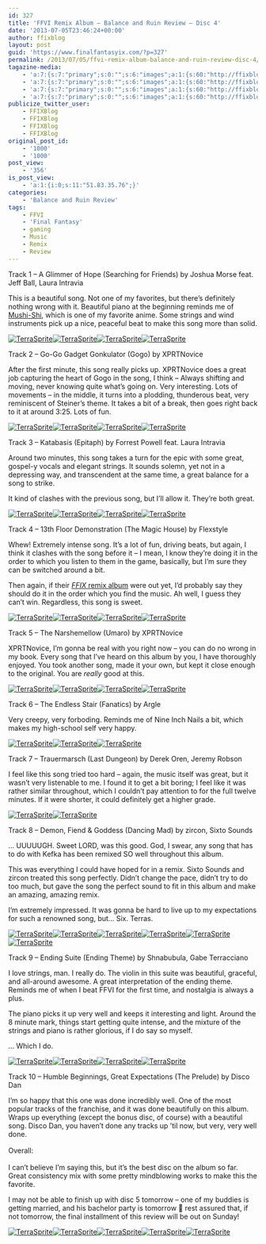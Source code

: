 ```yaml
---
id: 327
title: 'FFVI Remix Album – Balance and Ruin Review – Disc 4'
date: '2013-07-05T23:46:24+00:00'
author: ffixblog
layout: post
guid: 'https://www.finalfantasyix.com/?p=327'
permalink: /2013/07/05/ffvi-remix-album-balance-and-ruin-review-disc-4/
tagazine-media:
    - 'a:7:{s:7:"primary";s:0:"";s:6:"images";a:1:{s:60:"http://ffixblog.files.wordpress.com/2013/07/terrasprite1.gif";a:6:{s:8:"file_url";s:60:"http://ffixblog.files.wordpress.com/2013/07/terrasprite1.gif";s:5:"width";i:30;s:6:"height";i:48;s:4:"type";s:5:"image";s:4:"area";i:1440;s:9:"file_path";b:0;}}s:6:"videos";a:0:{}s:11:"image_count";i:1;s:6:"author";s:8:"47012034";s:7:"blog_id";s:8:"48119600";s:9:"mod_stamp";s:19:"2013-07-05 23:46:24";}'
    - 'a:7:{s:7:"primary";s:0:"";s:6:"images";a:1:{s:60:"http://ffixblog.files.wordpress.com/2013/07/terrasprite1.gif";a:6:{s:8:"file_url";s:60:"http://ffixblog.files.wordpress.com/2013/07/terrasprite1.gif";s:5:"width";i:30;s:6:"height";i:48;s:4:"type";s:5:"image";s:4:"area";i:1440;s:9:"file_path";b:0;}}s:6:"videos";a:0:{}s:11:"image_count";i:1;s:6:"author";s:8:"47012034";s:7:"blog_id";s:8:"48119600";s:9:"mod_stamp";s:19:"2013-07-05 23:46:24";}'
    - 'a:7:{s:7:"primary";s:0:"";s:6:"images";a:1:{s:60:"http://ffixblog.files.wordpress.com/2013/07/terrasprite1.gif";a:6:{s:8:"file_url";s:60:"http://ffixblog.files.wordpress.com/2013/07/terrasprite1.gif";s:5:"width";i:30;s:6:"height";i:48;s:4:"type";s:5:"image";s:4:"area";i:1440;s:9:"file_path";b:0;}}s:6:"videos";a:0:{}s:11:"image_count";i:1;s:6:"author";s:8:"47012034";s:7:"blog_id";s:8:"48119600";s:9:"mod_stamp";s:19:"2013-07-05 23:46:24";}'
    - 'a:7:{s:7:"primary";s:0:"";s:6:"images";a:1:{s:60:"http://ffixblog.files.wordpress.com/2013/07/terrasprite1.gif";a:6:{s:8:"file_url";s:60:"http://ffixblog.files.wordpress.com/2013/07/terrasprite1.gif";s:5:"width";i:30;s:6:"height";i:48;s:4:"type";s:5:"image";s:4:"area";i:1440;s:9:"file_path";b:0;}}s:6:"videos";a:0:{}s:11:"image_count";i:1;s:6:"author";s:8:"47012034";s:7:"blog_id";s:8:"48119600";s:9:"mod_stamp";s:19:"2013-07-05 23:46:24";}'
publicize_twitter_user:
    - FFIXBlog
    - FFIXBlog
    - FFIXBlog
    - FFIXBlog
original_post_id:
    - '1000'
    - '1000'
post_view:
    - '356'
is_post_view:
    - 'a:1:{i:0;s:11:"51.83.35.76";}'
categories:
    - 'Balance and Ruin Review'
tags:
    - FFVI
    - 'Final Fantasy'
    - gaming
    - Music
    - Remix
    - Review
---
```


Track 1 – A Glimmer of Hope (Searching for Friends) by Joshua Morse feat. Jeff Ball, Laura Intravia

This is a beautiful song. Not one of my favorites, but there’s definitely nothing wrong with it. Beautiful piano at the beginning reminds me of [Mushi-Shi](http://www.amazon.com/gp/product/B005HVWWB2/ref=as_li_qf_sp_asin_il_tl?ie=UTF8&camp=1789&creative=9325&creativeASIN=B005HVWWB2&linkCode=as2&tag=fifaixbl-20), which is one of my favorite anime. Some strings and wind instruments pick up a nice, peaceful beat to make this song more than solid.

[![TerraSprite](http://ffixblog.files.wordpress.com/2013/07/terrasprite1.gif)](http://ffixblog.files.wordpress.com/2013/07/terrasprite1.gif)[![TerraSprite](http://ffixblog.files.wordpress.com/2013/07/terrasprite1.gif)](http://ffixblog.files.wordpress.com/2013/07/terrasprite1.gif)[![TerraSprite](http://ffixblog.files.wordpress.com/2013/07/terrasprite1.gif)](http://ffixblog.files.wordpress.com/2013/07/terrasprite1.gif)[![TerraSprite](http://ffixblog.files.wordpress.com/2013/07/terrasprite1.gif)](http://ffixblog.files.wordpress.com/2013/07/terrasprite1.gif)

Track 2 – Go-Go Gadget Gonkulator (Gogo) by XPRTNovice

After the first minute, this song really picks up. XPRTNovice does a great job capturing the heart of Gogo in the song, I think – Always shifting and moving, never knowing quite what’s going on. Very interesting. Lots of movements – in the middle, it turns into a plodding, thunderous beat, very reminiscent of Steiner’s theme. It takes a bit of a break, then goes right back to it at around 3:25. Lots of fun.

[![TerraSprite](http://ffixblog.files.wordpress.com/2013/07/terrasprite1.gif)](http://ffixblog.files.wordpress.com/2013/07/terrasprite1.gif)[![TerraSprite](http://ffixblog.files.wordpress.com/2013/07/terrasprite1.gif)](http://ffixblog.files.wordpress.com/2013/07/terrasprite1.gif)[![TerraSprite](http://ffixblog.files.wordpress.com/2013/07/terrasprite1.gif)](http://ffixblog.files.wordpress.com/2013/07/terrasprite1.gif)[![TerraSprite](http://ffixblog.files.wordpress.com/2013/07/terrasprite1.gif)](http://ffixblog.files.wordpress.com/2013/07/terrasprite1.gif)

Track 3 – Katabasis (Epitaph) by Forrest Powell feat. Laura Intravia

Around two minutes, this song takes a turn for the epic with some great, gospel-y vocals and elegant strings. It sounds solemn, yet not in a depressing way, and transcendent at the same time, a great balance for a song to strike.

It kind of clashes with the previous song, but I’ll allow it. They’re both great.

[![TerraSprite](http://ffixblog.files.wordpress.com/2013/07/terrasprite1.gif)](http://ffixblog.files.wordpress.com/2013/07/terrasprite1.gif)[![TerraSprite](http://ffixblog.files.wordpress.com/2013/07/terrasprite1.gif)](http://ffixblog.files.wordpress.com/2013/07/terrasprite1.gif)[![TerraSprite](http://ffixblog.files.wordpress.com/2013/07/terrasprite1.gif)](http://ffixblog.files.wordpress.com/2013/07/terrasprite1.gif)[![TerraSprite](http://ffixblog.files.wordpress.com/2013/07/terrasprite1.gif)](http://ffixblog.files.wordpress.com/2013/07/terrasprite1.gif)

Track 4 – 13th Floor Demonstration (The Magic House) by Flexstyle

Whew! Extremely intense song. It’s a lot of fun, driving beats, but again, I think it clashes with the song before it – I mean, I know they’re doing it in the order to which you listen to them in the game, basically, but I’m sure they can be switched around a bit.

Then again, if their [*FFIX* remix album](http://ocremix.org/forums/showthread.php?t=27108) were out yet, I’d probably say they should do it in the order which you find the music. Ah well, I guess they can’t win. Regardless, this song is sweet.

[![TerraSprite](http://ffixblog.files.wordpress.com/2013/07/terrasprite1.gif)](http://ffixblog.files.wordpress.com/2013/07/terrasprite1.gif)[![TerraSprite](http://ffixblog.files.wordpress.com/2013/07/terrasprite1.gif)](http://ffixblog.files.wordpress.com/2013/07/terrasprite1.gif)[![TerraSprite](http://ffixblog.files.wordpress.com/2013/07/terrasprite1.gif)](http://ffixblog.files.wordpress.com/2013/07/terrasprite1.gif)[![TerraSprite](http://ffixblog.files.wordpress.com/2013/07/terrasprite1.gif)](http://ffixblog.files.wordpress.com/2013/07/terrasprite1.gif)

Track 5 – The Narshemellow (Umaro) by XPRTNovice

XPRTNovice, I’m gonna be real with you right now – you can do no wrong in my book. Every song that I’ve heard on this album by you, I have thoroughly enjoyed. You took another song, made it your own, but kept it close enough to the original. You are *really* good at this.

[![TerraSprite](http://ffixblog.files.wordpress.com/2013/07/terrasprite1.gif)](http://ffixblog.files.wordpress.com/2013/07/terrasprite1.gif)[![TerraSprite](http://ffixblog.files.wordpress.com/2013/07/terrasprite1.gif)](http://ffixblog.files.wordpress.com/2013/07/terrasprite1.gif)[![TerraSprite](http://ffixblog.files.wordpress.com/2013/07/terrasprite1.gif)](http://ffixblog.files.wordpress.com/2013/07/terrasprite1.gif)[![TerraSprite](http://ffixblog.files.wordpress.com/2013/07/terrasprite1.gif)](http://ffixblog.files.wordpress.com/2013/07/terrasprite1.gif)

Track 6 – The Endless Stair (Fanatics) by Argle

Very creepy, very forboding. Reminds me of Nine Inch Nails a bit, which makes my high-school self very happy.

[![TerraSprite](http://ffixblog.files.wordpress.com/2013/07/terrasprite1.gif)](http://ffixblog.files.wordpress.com/2013/07/terrasprite1.gif)[![TerraSprite](http://ffixblog.files.wordpress.com/2013/07/terrasprite1.gif)](http://ffixblog.files.wordpress.com/2013/07/terrasprite1.gif)[![TerraSprite](http://ffixblog.files.wordpress.com/2013/07/terrasprite1.gif)](http://ffixblog.files.wordpress.com/2013/07/terrasprite1.gif)

Track 7 – Trauermarsch (Last Dungeon) by Derek Oren, Jeremy Robson

I feel like this song tried too hard – again, the music itself was great, but it wasn’t very listenable to me. I found it to get a bit boring; I feel like it was rather similar throughout, which I couldn’t pay attention to for the full twelve minutes. If it were shorter, it could definitely get a higher grade.

[![TerraSprite](http://ffixblog.files.wordpress.com/2013/07/terrasprite1.gif)](http://ffixblog.files.wordpress.com/2013/07/terrasprite1.gif)[![TerraSprite](http://ffixblog.files.wordpress.com/2013/07/terrasprite1.gif)](http://ffixblog.files.wordpress.com/2013/07/terrasprite1.gif)

Track 8 – Demon, Fiend &amp; Goddess (Dancing Mad) by zircon, Sixto Sounds

… UUUUUGH. Sweet LORD, was this good. God, I swear, any song that has to do with Kefka has been remixed SO well throughout this album.

This was everything I could have hoped for in a remix. Sixto Sounds and zircon treated this song perfectly. Didn’t change the pace, didn’t try to do too much, but gave the song the perfect sound to fit in this album and make an amazing, amazing remix.

I’m extremely impressed. It was gonna be hard to live up to my expectations for such a renowned song, but… Six. Terras.

[![TerraSprite](http://ffixblog.files.wordpress.com/2013/07/terrasprite1.gif)](http://ffixblog.files.wordpress.com/2013/07/terrasprite1.gif)[![TerraSprite](http://ffixblog.files.wordpress.com/2013/07/terrasprite1.gif)](http://ffixblog.files.wordpress.com/2013/07/terrasprite1.gif)[![TerraSprite](http://ffixblog.files.wordpress.com/2013/07/terrasprite1.gif)](http://ffixblog.files.wordpress.com/2013/07/terrasprite1.gif)[![TerraSprite](http://ffixblog.files.wordpress.com/2013/07/terrasprite1.gif)](http://ffixblog.files.wordpress.com/2013/07/terrasprite1.gif)[![TerraSprite](http://ffixblog.files.wordpress.com/2013/07/terrasprite1.gif)](http://ffixblog.files.wordpress.com/2013/07/terrasprite1.gif)[![TerraSprite](http://ffixblog.files.wordpress.com/2013/07/terrasprite1.gif)](http://ffixblog.files.wordpress.com/2013/07/terrasprite1.gif)

Track 9 – Ending Suite (Ending Theme) by Shnabubula, Gabe Terracciano

I love strings, man. I really do. The violin in this suite was beautiful, graceful, and all-around awesome. A great interpretation of the ending theme. Reminds me of when I beat FFVI for the first time, and nostalgia is always a plus.

The piano picks it up very well and keeps it interesting and light. Around the 8 minute mark, things start getting quite intense, and the mixture of the strings and piano is rather glorious, if I do say so myself.

… Which I do.

[![TerraSprite](http://ffixblog.files.wordpress.com/2013/07/terrasprite1.gif)](http://ffixblog.files.wordpress.com/2013/07/terrasprite1.gif)[![TerraSprite](http://ffixblog.files.wordpress.com/2013/07/terrasprite1.gif)](http://ffixblog.files.wordpress.com/2013/07/terrasprite1.gif)[![TerraSprite](http://ffixblog.files.wordpress.com/2013/07/terrasprite1.gif)](http://ffixblog.files.wordpress.com/2013/07/terrasprite1.gif)[![TerraSprite](http://ffixblog.files.wordpress.com/2013/07/terrasprite1.gif)](http://ffixblog.files.wordpress.com/2013/07/terrasprite1.gif)

Track 10 – Humble Beginnings, Great Expectations (The Prelude) by Disco Dan

I’m so happy that this one was done incredibly well. One of the most popular tracks of the franchise, and it was done beautifully on this album. Wraps up everything (except the bonus disc, of course) with a beautiful song. Disco Dan, you haven’t done any tracks up ’til now, but very, very well done.

<span style="font-style:inherit;line-height:1.625;">Overall:</span>

I can’t believe I’m saying this, but it’s the best disc on the album so far. Great consistency mix with some pretty mindblowing works to make this the favorite.

I may not be able to finish up with disc 5 tomorrow – one of my buddies is getting married, and his bachelor party is tomorrow 🙂 rest assured that, if not tomorrow, the final installment of this review will be out on Sunday!

[![TerraSprite](http://ffixblog.files.wordpress.com/2013/07/terrasprite1.gif)](http://ffixblog.files.wordpress.com/2013/07/terrasprite1.gif)[![TerraSprite](http://ffixblog.files.wordpress.com/2013/07/terrasprite1.gif)](http://ffixblog.files.wordpress.com/2013/07/terrasprite1.gif)[![TerraSprite](http://ffixblog.files.wordpress.com/2013/07/terrasprite1.gif)](http://ffixblog.files.wordpress.com/2013/07/terrasprite1.gif)[![TerraSprite](http://ffixblog.files.wordpress.com/2013/07/terrasprite1.gif)](http://ffixblog.files.wordpress.com/2013/07/terrasprite1.gif)[![TerraSprite](http://ffixblog.files.wordpress.com/2013/07/terrasprite1.gif)](http://ffixblog.files.wordpress.com/2013/07/terrasprite1.gif)